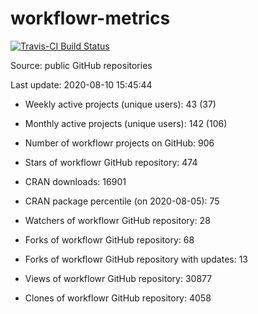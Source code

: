 
<!-- README.md is generated from README.Rmd. Please edit that file -->
workflowr-metrics
=================

[![Travis-CI Build Status](https://travis-ci.org/workflowr/workflowr-metrics.svg?branch=master)](https://travis-ci.org/workflowr/workflowr-metrics)

Source: public GitHub repositories

Last update: 2020-08-10 15:45:44

-   Weekly active projects (unique users): 43 (37)

-   Monthly active projects (unique users): 142 (106)

-   Number of workflowr projects on GitHub: 906

-   Stars of workflowr GitHub repository: 474

-   CRAN downloads: 16901

-   CRAN package percentile (on 2020-08-05): 75

-   Watchers of workflowr GitHub repository: 28

-   Forks of workflowr GitHub repository: 68

-   Forks of workflowr GitHub repository with updates: 13

-   Views of workflowr GitHub repository: 30877

-   Clones of workflowr GitHub repository: 4058
